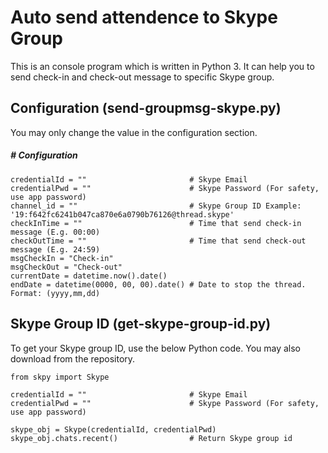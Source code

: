 # Auto send attendence to Skype Group
This is an console program which is written in Python 3. It can help you to send check-in and check-out message to specific Skype group.

## Configuration (send-groupmsg-skype.py)
You may only change the value in the configuration section.

##### # Configuration
```
credentialId = ""                       # Skype Email
credentialPwd = ""                      # Skype Password (For safety, use app password)
channel_id = ""                         # Skype Group ID Example: '19:f642fc6241b047ca870e6a0790b76126@thread.skype'
checkInTime = ""                        # Time that send check-in message (E.g. 00:00)
checkOutTime = ""                       # Time that send check-out message (E.g. 24:59)
msgCheckIn = "Check-in"
msgCheckOut = "Check-out"
currentDate = datetime.now().date()
endDate = datetime(0000, 00, 00).date() # Date to stop the thread. Format: (yyyy,mm,dd)
```

## Skype Group ID (get-skype-group-id.py)
To get your Skype group ID, use the below Python code.
You may also download from the repository.
```
from skpy import Skype

credentialId = ""                       # Skype Email
credentialPwd = ""                      # Skype Password (For safety, use app password)

skype_obj = Skype(credentialId, credentialPwd)
skype_obj.chats.recent()                # Return Skype group id
```
